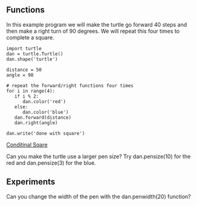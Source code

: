 ## Functions

In this example program we will make the turtle go forward 40 steps and then make a right turn of 90 degrees.  We will repeat this four times to complete a square.

```
import turtle
dan = turtle.Turtle()
dan.shape('turtle')

distance = 50
angle = 90

# repeat the forward/right functions four times
for i in range(4):
   if i % 2:
      dan.color('red')
   else:
      dan.color('blue')
   dan.forward(distance)
   dan.right(angle)
   
dan.write('done with square')
```

[Conditinal Sqare](https://trinket.io/python/00e2353a96)

Can you make the turtle use a larger pen size?  Try dan.pensize(10) for the red and dan.pensize(3) for the blue.

## Experiments
Can you change the width of the pen with the dan.penwidth(20) function?
